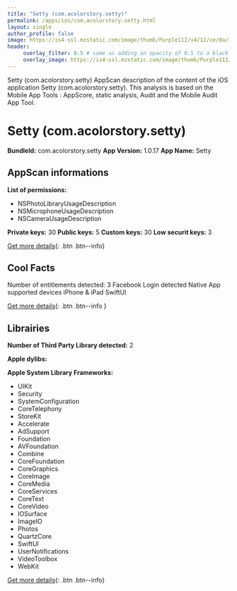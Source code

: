 ```yaml
---
title: "Setty (com.acolorstory.setty)"
permalink: /apps/ios/com.acolorstory.setty.html
layout: single
author_profile: false
image: https://is4-ssl.mzstatic.com/image/thumb/Purple112/v4/12/ce/0a/12ce0a70-35d1-7800-09a4-d261c5b47cf8/AppIcon-1x_U007emarketing-0-10-0-85-220.png/512x512bb.jpg
header: 
     overlay_filter: 0.5 # same as adding an opacity of 0.5 to a black background
     overlay_image: https://is4-ssl.mzstatic.com/image/thumb/Purple112/v4/12/ce/0a/12ce0a70-35d1-7800-09a4-d261c5b47cf8/AppIcon-1x_U007emarketing-0-10-0-85-220.png/512x512bb.jpg
---
```

Setty (com.acolorstory.setty) AppScan description of the content of the iOS application Setty (com.acolorstory.setty). This analysis is based on the Mobile App Tools : AppScore, static analysis, Audit and the Mobile Audit App Tool.

# Setty (com.acolorstory.setty)

**BundleId:** com.acolorstory.setty
**App Version:** 1.0.17
**App Name:** Setty


## AppScan informations 

**List of permissions:** 
- NSPhotoLibraryUsageDescription
- NSMicrophoneUsageDescription
- NSCameraUsageDescription
  
  
**Private keys:** 30
**Public keys:** 5
**Custom keys:** 30
**Low securit keys:** 3
  
[Get more details](/pricing.html){: .btn .btn--info}

## Cool Facts

Number of entitlements detected: 3
Facebook Login detected
Native App
supported devices iPhone & iPad
SwiftUI
  
[Get more details](/pricing.html){: .btn .btn--info }

## Librairies 
**Number of Third Party Library detected:** 2


**Apple dylibs:**


**Apple System Library Frameworks:**
- UIKit
- Security
- SystemConfiguration
- CoreTelephony
- StoreKit
- Accelerate
- AdSupport
- Foundation
- AVFoundation
- Combine
- CoreFoundation
- CoreGraphics
- CoreImage
- CoreMedia
- CoreServices
- CoreText
- CoreVideo
- IOSurface
- ImageIO
- Photos
- QuartzCore
- SwiftUI
- UserNotifications
- VideoToolbox
- WebKit


  
[Get more details](/pricing.html){: .btn .btn--info}

